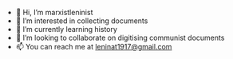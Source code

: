- 👋 Hi, I’m marxistleninist
- 👀 I’m interested in collecting documents
- 🌱 I’m currently learning history
- 💞️ I’m looking to collaborate on digitising communist documents
- 📫 You can reach me at leninat1917@gmail.com

<!---
marxistleninist/marxistleninist is a ✨ special ✨ repository because its `README.md` (this file) appears on your GitHub profile.
You can click the Preview link to take a look at your changes.
--->
